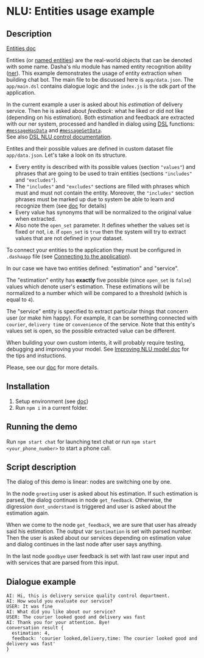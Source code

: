 # NLU: Entities usage example

## Description

[Entities doc](https://docs.dasha.ai/en-us/default/natural-language-understanding/custom-entities)

Entities (or [named entities](https://en.wikipedia.org/wiki/Named_entity)) are the real-world objects that can be denoted with some name. 
Dasha's nlu module has named entity recognition ability ([ner](https://en.wikipedia.org/wiki/Named-entity_recognition)). 
This example demonstrates the usage of entity extraction when building chat bot. 
The main file to be discussed here is `app/data.json`. The `app/main.dsl` contains dialogue logic and the `index.js` is the sdk part of the application.

In the current example a user is asked about his *estimation* of delivery service. 
Then he is asked about *feedback*: what he liked or did not like (depending on his estimation). 
Both estimation and feedback are extracted with our ner system, processed and handled in dialog using [DSL](https://docs.dasha.ai/en-us/default/dasha-script-language/) functions: [`#messageHasData`](https://docs.dasha.ai/en-us/default/dasha-script-language/built-in-functions/#messagehasdata) and [`#messageGetData`](https://docs.dasha.ai/en-us/default/dasha-script-language/built-in-functions/#messagegetdata).  
See also [DSL NLU control documentation](https://docs.dasha.ai/en-us/default/dasha-script-language/built-in-functions#nlu-control).

Entites and their possible values are defined in custom dataset file `app/data.json`. 
Let's take a look on its structure. 
- Every entity is described with its possible values (section `"values"`) and phrases that are going to be used to train entities (sections `"includes"` and `"excludes"`).
- The `"includes"` and `"excludes"` sections are filled with phrases which must and must not contain the entity. Moreover, the `"includes"` section phrases must be marked up due to system be able to learn and recognize them (see [doc](https://docs.dasha.ai/en-us/default/natural-language-understanding/custom-entities) for details)
- Every value has synonyms that will be normalized to the original value when extracted.
- Also note the `open_set` parameter. It defines whether the values set is fixed or not, i.e. if `open_set` is `true` then the system will try to extract values that are not defined in your dataset.

To connect your entities to the application they must be configured in `.dashaapp` file (see [Connecting to the application](https://docs.dasha.ai/en-us/default/natural-language-understanding/connecting-to-the-application)).

In our case we have two entities defined: "estimation" and "service".

The "estimation" entity has **exactly** five possible (since `open_set` is `false`) values which denote user's estimation. 
These extimations will be normalized to a number which will be compared to a threshold (which is equal to `4`).

The "service" entity is specified to extract particular things that concern user (or make him happy). 
For example, it can be something connected with `courier`, `delivery time` or `convenience` of the service. 
Note that this entity's values set is open, so the possible extracted value can be different.

When building your own custom intents, it will probably require testing, debugging and improving your model. See [Improving NLU model doc](https://docs.dasha.ai/en-us/default/natural-language-understanding/improving-models) for the tips and instuctions.

Please, see our [doc](https://docs.dasha.ai/en-us/default/natural-language-understanding/custom-entities) for more details. 

## Installation

1. Setup environment (see [doc](https://docs.dasha.ai/en-us/default/setup-enviroment/))
1. Run `npm i` in a current folder.

## Running the demo

Run `npm start chat` for launching text chat or run `npm start <your_phone_number>` to start a phone call.

## Script description

The dialog of this demo is linear: nodes are switching one by one.

In the node `greeting` user is asked about his estimation. If such estimation is parsed, the dialog continues in node `get_feedback`. Otherwise, the digression `dont_understand` is triggered and user is asked about the estimation again.

When we come to the node `get_feedback`, we are sure that user has already said his estimation. The output var `$estimation` is set with parsed number. Then the user is asked about our services depending on estimation value and dialog continues in the last node after user says anything.

In the last node `goodbye` user feedback is set with last raw user input and with services that are parsed from this input.

## Dialogue example

```
AI: Hi, this is delivery service quality control department.
AI: How would you evaluate our service?
USER: It was fine
AI: What did you like about our service?
USER: The courier looked good and delivery was fast
AI: Thank you for your attention. Bye!
conversation result {
  estimation: 4,
  feedback: 'courier looked,delivery,time: The courier looked good and delivery was fast'
}
```